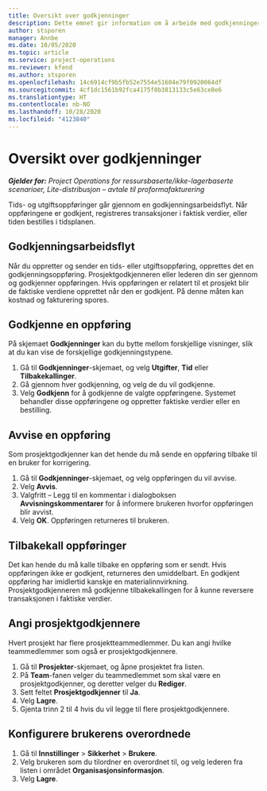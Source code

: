 ```yaml
---
title: Oversikt over godkjenninger
description: Dette emnet gir information om å arbeide med godkjenninger i Project Operations.
author: stsporen
manager: Annbe
ms.date: 10/05/2020
ms.topic: article
ms.service: project-operations
ms.reviewer: kfend
ms.author: stsporen
ms.openlocfilehash: 14c6914cf9b5fb52e7554e51604e79f0920064df
ms.sourcegitcommit: 4cf1dc1561b92fca4175f0b3813133c5e63ce8e6
ms.translationtype: HT
ms.contentlocale: nb-NO
ms.lasthandoff: 10/28/2020
ms.locfileid: "4123840"
---
```

# <a name="approvals-overview"></a>Oversikt over godkjenninger

_**Gjelder for:** Project Operations for ressursbaserte/ikke-lagerbaserte scenarioer, Lite-distribusjon – avtale til proformafakturering_

Tids- og utgiftsoppføringer går gjennom en godkjenningsarbeidsflyt. Når oppføringene er godkjent, registreres transaksjoner i faktisk verdier, eller tiden bestilles i tidsplanen.

## <a name="approvals-workflow"></a>Godkjenningsarbeidsflyt
Når du oppretter og sender en tids- eller utgiftsoppføring, opprettes det en godkjenningsoppføring. Prosjektgodkjenneren eller lederen din ser gjennom og godkjenner oppføringen. Hvis oppføringen er relatert til et prosjekt blir de faktiske verdiene opprettet når den er godkjent. På denne måten kan kostnad og fakturering spores. 

## <a name="approve-an-entry"></a>Godkjenne en oppføring
På skjemaet **Godkjenninger** kan du bytte mellom forskjellige visninger, slik at du kan vise de forskjellige godkjenningstypene.
  
1. Gå til **Godkjenninger**-skjemaet, og velg **Utgifter**, **Tid** eller **Tilbakekallinger**.
2. Gå gjennom hver godkjenning, og velg de du vil godkjenne.
3. Velg **Godkjenn** for å godkjenne de valgte oppføringene.
Systemet behandler disse oppføringene og oppretter faktiske verdier eller en bestilling.

## <a name="reject-an-entry"></a>Avvise en oppføring
Som prosjektgodkjenner kan det hende du må sende en oppføring tilbake til en bruker for korrigering.
  
1. Gå til **Godkjenninger**-skjemaet, og velg oppføringen du vil avvise. 
2. Velg **Avvis**.
3. Valgfritt – Legg til en kommentar i dialogboksen **Avvisningskommentarer** for å informere brukeren hvorfor oppføringen blir avvist.
4. Velg **OK**. Oppføringen returneres til brukeren.
  
## <a name="recall-entries"></a>Tilbakekall oppføringer
Det kan hende du må kalle tilbake en oppføring som er sendt. Hvis oppføringen ikke er godkjent, returneres den umiddelbart. En godkjent oppføring har imidlertid kanskje en materialinnvirkning. Prosjektgodkjenneren må godkjenne tilbakekallingen for å kunne reversere transaksjonen i faktiske verdier.

## <a name="specify-project-approvers"></a>Angi prosjektgodkjennere
Hvert prosjekt har flere prosjektteammedlemmer. Du kan angi hvilke teammedlemmer som også er prosjektgodkjennere.

1. Gå til **Prosjekter**-skjemaet, og åpne prosjektet fra listen.
2. På **Team**-fanen velger du teammedlemmet som skal være en prosjektgodkjenner, og deretter velger du **Rediger**.
3. Sett feltet **Prosjektgodkjenner** til **Ja**.
4. Velg **Lagre**.
5. Gjenta trinn 2 til 4 hvis du vil legge til flere prosjektgodkjennere.

## <a name="configure-the-users-manager"></a>Konfigurere brukerens overordnede

1. Gå til **Innstillinger** > **Sikkerhet** > **Brukere**.
2. Velg brukeren som du tilordner en overordnet til, og velg lederen fra listen i området **Organisasjonsinformasjon**. 
3. Velg **Lagre**.


